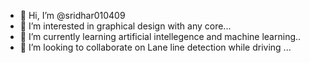 - 👋 Hi, I’m @sridhar010409
- 👀 I’m interested in graphical design with any core...
- 🌱 I’m currently learning artificial intellegence and machine learning..
- 💞️ I’m looking to collaborate on Lane line detection while driving ...


<!---
sridhar010409/sridhar010409 is a ✨ special ✨ repository because its `README.md` (this file) appears on your GitHub profile.
You can click the Preview link to take a look at your changes.
--->

